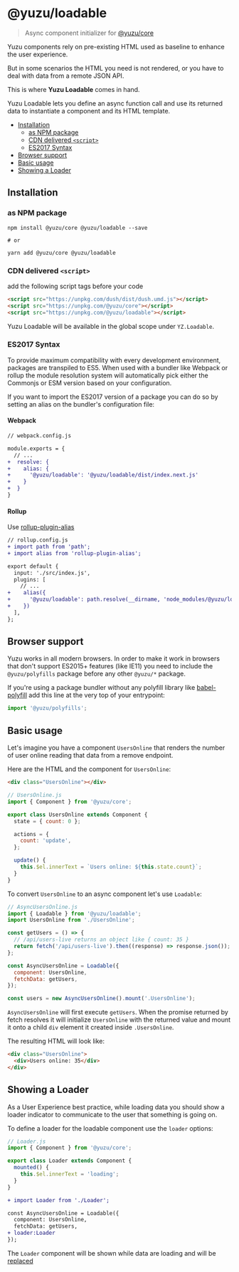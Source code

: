 # @yuzu/loadable

> Async component initializer for [@yuzu/core](https://github.com/dwightjack/yuzu/tree/master/packages/core)

Yuzu components rely on pre-existing HTML used as baseline to enhance the user experience.

But in some scenarios the HTML you need is not rendered, or you have to deal with data from a remote JSON API.

This is where **Yuzu Loadable** comes in hand.

Yuzu Loadable lets you define an async function call and use its returned data to instantiate a component and its HTML template.

<!-- TOC depthTo:3 -->

- [Installation](#installation)
  - [as NPM package](#as-npm-package)
  - [CDN delivered `<script>`](#cdn-delivered-script)
  - [ES2017 Syntax](#es2017-syntax)
- [Browser support](#browser-support)
- [Basic usage](#basic-usage)
- [Showing a Loader](#showing-a-loader)

<!-- /TOC -->

## Installation

### as NPM package

```
npm install @yuzu/core @yuzu/loadable --save

# or

yarn add @yuzu/core @yuzu/loadable
```

### CDN delivered `<script>`

add the following script tags before your code

```html
<script src="https://unpkg.com/dush/dist/dush.umd.js"></script>
<script src="https://unpkg.com/@yuzu/core"></script>
<script src="https://unpkg.com/@yuzu/loadable"></script>
```

Yuzu Loadable will be available in the global scope under `YZ.Loadable`.

### ES2017 Syntax

To provide maximum compatibility with every development environment, packages are transpiled to ES5. When used with a bundler like Webpack or rollup the module resolution system will automatically pick either the Commonjs or ESM version based on your configuration.

If you want to import the ES2017 version of a package you can do so by setting an alias on the bundler's configuration file:

#### Webpack

```diff
// webpack.config.js

module.exports = {
  // ...
+  resolve: {
+    alias: {
+      '@yuzu/loadable': '@yuzu/loadable/dist/index.next.js'
+    }
+  }
}
```

#### Rollup

Use [rollup-plugin-alias](https://github.com/rollup/rollup-plugin-alias)

```diff
// rollup.config.js
+ import path from 'path';
+ import alias from 'rollup-plugin-alias';

export default {
  input: './src/index.js',
  plugins: [
    // ...
+    alias({
+      '@yuzu/loadable': path.resolve(__dirname, 'node_modules/@yuzu/loadable/dist/index.next.js')
+    })
  ],
};
```

## Browser support

Yuzu works in all modern browsers. In order to make it work in browsers that don't support ES2015+ features (like IE11) you need to include the `@yuzu/polyfills` package before any other `@yuzu/*` package.

If you're using a package bundler without any polyfill library like [babel-polyfill](https://babeljs.io/docs/en/babel-polyfill/) add this line at the very top of your entrypoint:

```js
import '@yuzu/polyfills';
```

## Basic usage

Let's imagine you have a component `UsersOnline` that renders the number of user online reading that data from a remove endpoint.

Here are the HTML and the component for `UsersOnline`:

```html
<div class="UsersOnline"></div>
```

```js
// UsersOnline.js
import { Component } from '@yuzu/core';

export class UsersOnline extends Component {
  state = { count: 0 };

  actions = {
    count: 'update',
  };

  update() {
    this.$el.innerText = `Users online: ${this.state.count}`;
  }
}
```

To convert `UsersOnline` to an async component let's use `Loadable`:

```js
// AsyncUsersOnline.js
import { Loadable } from '@yuzu/loadable';
import UsersOnline from './UsersOnline';

const getUsers = () => {
  // /api/users-live returns an object like { count: 35 }
  return fetch('/api/users-live').then((response) => response.json());
};

const AsyncUsersOnline = Loadable({
  component: UsersOnline,
  fetchData: getUsers,
});

const users = new AsyncUsersOnline().mount('.UsersOnline');
```

`AsyncUsersOnline` will first execute `getUsers`. When the promise returned by fetch resolves it will initialize `UsersOnline` with the returned value and mount it onto a child `div` element it created inside `.UsersOnline`.

The resulting HTML will look like:

```html
<div class="UsersOnline">
  <div>Users online: 35</div>
</div>
```

## Showing a Loader

As a User Experience best practice, while loading data you should show a loader indicator to communicate to the user that something is going on.

To define a loader for the loadable component use the `loader` options:

```js
// Loader.js
import { Component } from '@yuzu/core';

export class Loader extends Component {
  mounted() {
    this.$el.innerText = 'loading';
  }
}
```

```diff
+ import Loader from './Loader';

const AsyncUsersOnline = Loadable({
  component: UsersOnline,
  fetchData: getUsers,
+ loader:Loader
});
```

The `Loader` component will be shown while data are loading and will be [replaced](/packages/core/#child-component-replacement)
